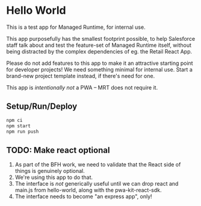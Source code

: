 # Hello World

This is a test app for Managed Runtime, for internal use. 

This app purposefully has the smallest footprint possible, to help 
Salesforce staff talk about and test the feature-set of Managed Runtime
itself, without being distracted by the complex dependencies of
eg. the Retail React App.

Please do not add features to this app to make it an attractive starting
point for developer projects! We need something minimal for internal use.
Start a brand-new project template instead, if there's need for one.

This app is *intentionally not* a PWA – MRT does not require it.

## Setup/Run/Deploy

```bash
npm ci
npm start
npm run push
```

## TODO: Make react optional

1. As part of the BFH work, we need to validate that the React side of things is
   genuinely optional.
2. We're using this app to do that.
3. The interface is *not* generically useful until we can drop react and main.js
   from hello-world, along with the pwa-kit-react-sdk.
4. The interface needs to become "an express app", only!